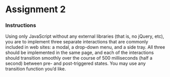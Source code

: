 # Assignment 2

### Instructions
Using only JavaScript without any external libraries (that is, no jQuery, etc), you are to implement three separate interactions that are commonly included in web sites: a modal, a drop-down menu, and a side tray. All three should be implemented in the same page, and each of the interactions should transition smoothly over the course of 500 milliseconds (half a second) between pre- and post-triggered states. You may use any transition function you’d like.


